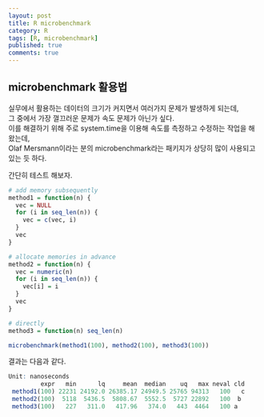 ```yaml
---
layout: post
title: R microbenchmark
category: R
tags: [R, microbenchmark]
published: true
comments: true
---
```


microbenchmark 활용법
-------------

실무에서 활용하는 데이터의 크기가 커지면서 여러가지 문제가 발생하게 되는데,  
그 중에서 가장 껄끄러운 문제가 속도 문제가 아닌가 싶다.  
이를 해결하기 위해 주로 system.time을 이용해 속도를 측정하고 수정하는 작업을 해왔는데,  
Olaf Mersmann이라는 분의 microbenchmark라는 패키지가 상당히 많이 사용되고 있는 듯 하다.  

간단히 테스트 해보자.

``` r
# add memory subsequently
method1 = function(n) {
  vec = NULL
  for (i in seq_len(n)) {
    vec = c(vec, i)
  }
  vec
}

# allocate memories in advance
method2 = function(n) {
  vec = numeric(n)
  for (i in seq_len(n)) {
    vec[i] = i
  }
  vec
}

# directly
method3 = function(n) seq_len(n)

microbenchmark(method1(100), method2(100), method3(100))
```

결과는 다음과 같다.

```r
Unit: nanoseconds
         expr   min      lq     mean  median    uq   max neval cld
 method1(100) 22231 24192.0 26385.17 24949.5 25765 94313   100   c
 method2(100)  5118  5436.5  5808.67  5552.5  5727 22892   100  b
 method3(100)   227   311.0   417.96   374.0   443  4464   100 a 
```
